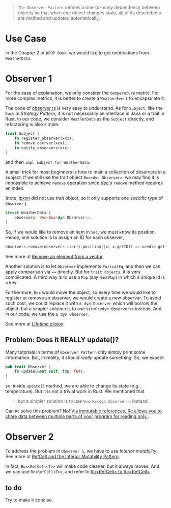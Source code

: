 > `The Observer Pattern` defines a one-to-many dependency between objects so that when one object changes state, all of its dependents are notified and updated automatically.

# Use Case
In the Chapter 2 of `HFDP Book`, we would like to get notifications from `WeatherData`.

# Observer 1
For the ease of explanation, we only consider the `temperature` metric. For more complex metrics, it is better to create a `WeatherEvent` to encapsulate it.

The code of [observer.rs](observer/src/observer.rs) is very easy to understand. As for `Subject`, like the `Duck` in *Strategy Pattern*, it is not necessarily an interface in Java or a trait in Rust. In our code, we consider `WeatherData` as the `Subject` directly, and refactoring is also simple:

```rust
trait Subject {
    fn register_observer(xxx);
    fn remove_oserver(xxx);
    fn notify_observers(xxx);
}
```
and then `impl Subject for WeatherData`.

A small trick for most beginners is how to main a collection of observers in a subject. If we still use the trait object `Box<dyn Observer>`, we may find it is impossible to achieve `remove` operation since [Vec](https://doc.rust-lang.org/std/vec/struct.Vec.html)'s `remove` method requires an index. 

(note, [lpxxn](https://github.com/lpxxn/rust-design-pattern/blob/master/behavioral/observer.rs) did not use trait object, so it only supports one specific type of `Observer`.)

```rust
struct WeatherData {
    observers: Vec<Box<dyn Observer>>,
}
```
So, if we would like to remove an item in `Vec`, we must know its position. Hence, one solution is to assign an ID for each observer,

```rust
observers.remove(observers.iter().position(|x| x.getID() == needle.getID() )).expect("needle not found");
```
See more at [Remove an element from a vector](https://stackoverflow.com/questions/26243025/remove-an-element-from-a-vector).

Another solution is to let `Observer` implements `PartialEq`, and then we can apply comparison via `==` directly. But for `trait objects`, it is very complicated. A third way is to use a `Map` (say `HashMap`) in which a unique id is a key.

Furthermore, `Box` would move the object, so every time we would like to register or remove an observer, we would create a new observer. To avoid such cost, we could replace it with `& dyn Observer` which will borrow the object, but a simpler solution is to use `Vec<Rc<dyn Observer>>` instead. And in our code, we use the `& dyn Observer`.

See more at [Lifetime elision](https://doc.rust-lang.org/reference/lifetime-elision.html).

## Problem: Does it REALLY update()?
Many tutorials in terms of `Observer Pattern` only simply print some information. But, in reality, it should *really* update something. So, we expect

```rust 
pub trait Observer {
    fn update(&mut self, tmp: f64);
}
```
so, inside `update()` method, we are able to change its state (e.g., temperature). But it is not a trivial work in Rust. We mentioned that 

> but a simpler solution is to use `Vec<Rc<dyn Observer>>` instead.

Can `Rc` solve this problem? No! [Via immutable references, Rc<T> allows you to share data between multiple parts of your program for reading only.](https://doc.rust-lang.org/book/ch15-04-rc.html).

# Observer 2
To address the problem in `Observer 1`, we have to use *Interior mutability*. See more at [RefCell<T> and the Interior Mutability Pattern](https://doc.rust-lang.org/book/ch15-05-interior-mutability.html).

In fact, `Box<RefCell<T>>` will make code cleaner, but it always moves. And we can use `Rc<RefCell<T>>`, and refer to [Rc<RefCell<Dog>> to Rc<RefCell<dyn AnimalT>>](https://users.rust-lang.org/t/rc-refcell-dog-to-rc-refcell-dyn-animalt/29511).

## to do
Try to make it concise.